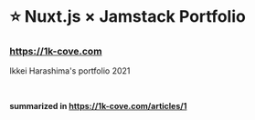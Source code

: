 # ⭐️ Nuxt.js × Jamstack Portfolio

### https://1k-cove.com

Ikkei Harashima's portfolio 2021
  
<br/>

**summarized in https://1k-cove.com/articles/1**
